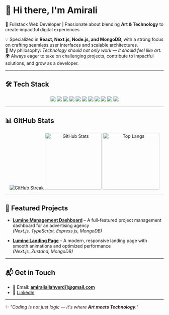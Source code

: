 # 👋 Hi there, I'm Amirali  

🚀 Fullstack Web Developer | Passionate about blending **Art & Technology** to create impactful digital experiences  

💡 Specialized in **React, Next.js, Node.js, and MongoDB**, with a strong focus on crafting seamless user interfaces and scalable architectures.  
🎨 My philosophy: *Technology should not only work — it should feel like art.*  
🌍 Always eager to take on challenging projects, contribute to impactful solutions, and grow as a developer.  

---

## 🛠️ Tech Stack

<p align="center">
  <!-- Frontend -->
  <img src="https://img.shields.io/badge/React-20232A?style=for-the-badge&logo=react&logoColor=61DAFB" />
  <img src="https://img.shields.io/badge/Next.js-000000?style=for-the-badge&logo=nextdotjs&logoColor=white" />
  <img src="https://img.shields.io/badge/TailwindCSS-38B2AC?style=for-the-badge&logo=tailwindcss&logoColor=white" />
  <img src="https://img.shields.io/badge/Redux-593D88?style=for-the-badge&logo=redux&logoColor=white" />
  <img src="https://img.shields.io/badge/Zustand-764ABC?style=for-the-badge&logo=react&logoColor=white" />

  <!-- Backend -->
  <img src="https://img.shields.io/badge/Node.js-43853D?style=for-the-badge&logo=node.js&logoColor=white" />
  <img src="https://img.shields.io/badge/Express.js-404D59?style=for-the-badge" />

  <!-- Database -->
  <img src="https://img.shields.io/badge/MongoDB-4EA94B?style=for-the-badge&logo=mongodb&logoColor=white" />

  <!-- Tools -->
  <img src="https://img.shields.io/badge/TypeScript-007ACC?style=for-the-badge&logo=typescript&logoColor=white" />
  <img src="https://img.shields.io/badge/Git-F05032?style=for-the-badge&logo=git&logoColor=white" />
  <img src="https://img.shields.io/badge/REST%20API-02569B?style=for-the-badge&logo=postman&logoColor=white" />
</p>

---

## 📊 GitHub Stats

<p align="center">
  
  <!-- Streak -->
  <a href="https://git.io/streak-stats">
    <img src="https://streak-stats.demolab.com?user=MeruLeo&border_radius=30&theme=radical" alt="GitHub Streak" />
  </a>
  
  <!-- Stats -->
  <img src="https://github-readme-stats.vercel.app/api?username=MeruLeo&show_icons=true&theme=radical&border_radius=20" alt="GitHub Stats" height="180" />
  
  <!-- Top Langs -->
  <img src="https://github-readme-stats.vercel.app/api/top-langs/?username=MeruLeo&layout=compact&theme=radical&border_radius=20" alt="Top Langs" height="180" />
</p>

---

## 🚀 Featured Projects
- [**Lumine Management Dashboard**](https://my.luminemodels.ir) – A full-featured project management dashboard for an advertising agency  
  *(Next.js, TypeScript, Express.js, MongoDB)*  

- [**Lumine Landing Page**](https://luminemodels.ir) – A modern, responsive landing page with smooth animations and optimized performance  
  *(Next.js, Zustand, MongoDB)*  

---

## 📬 Get in Touch
- 📧 Email: **amiraliallahverdi1@gmail.com**  
- 💼 [LinkedIn](https://www.linkedin.com/in/amirali-allahverdi-628397329)  

---

✨ *"Coding is not just logic — it's where **Art meets Technology**."*  

